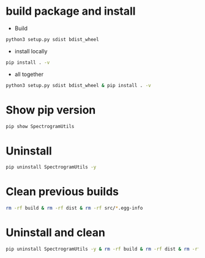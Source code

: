 # build package and install

- Build

```sh
python3 setup.py sdist bdist_wheel
```

- install locally

```sh
pip install . -v
```

- all together

```sh
python3 setup.py sdist bdist_wheel & pip install . -v
```

# Show pip version

```sh
pip show SpectrogramUtils
```

# Uninstall

```sh
pip uninstall SpectrogramUtils -y
```

# Clean previous builds

```sh
rm -rf build & rm -rf dist & rm -rf src/*.egg-info
```

# Uninstall and clean

```sh
pip uninstall SpectrogramUtils -y & rm -rf build & rm -rf dist & rm -rf src/*.egg-info
```
